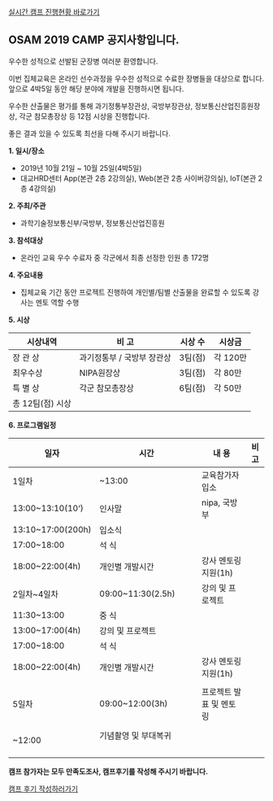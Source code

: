 [ 실시간 캠프 진행현황 바로가기](https://osam2018.github.io/notice/)

## OSAM 2019 CAMP 공지사항입니다.

우수한 성적으로 선발된 군장병 여러분 환영합니다.

이번 집체교육은 온라인 선수과정을 우수한 성적으로 수료한 장병들을 대상으로 합니다. 앞으로 4박5일 동안 해당 분야에 개발을 진행하시면 됩니다.

우수한 산출물은 평가를 통해 과기정통부장관상, 국방부장관상, 정보통신산업진흥원장상, 각군 참모총장상 등  12점 시상을 진행합니다.

좋은 결과 있을 수 있도록 최선을 다해 주시기 바랍니다.



**1. 일시/장소**

- 2019년 10월 21일 ~ 10월 25일(4박5일)
- 대교HRD센터 App(본관 2층 2강의실), Web(본관 2층 사이버강의실), IoT(본관 2층 4강의실)



**2. 주최/주관**

- 과학기술정보통신부/국방부, 정보통신산업진흥원


**3. 참석대상**

- 온라인 교육 우수 수료자 중 각군에서 최종 선정한 인원 총 172명



**4. 주요내용**

- 집체교육 기간 동안 프로젝트 진행하여 개인별/팀별 산출물을 완료할 수 있도록 강사는 멘토 역할 수행



**5. 시상**

| 시상내역        | 비   고           | 시상 수  | 시상금  |
| ----------- | --------------- | ----- | ----- |
| 장 관 상      | 과기정통부 / 국방부 장관상 | 3팀(점) | 각 120만 |
| 최우수상       | NIPA원장상        | 3팀(점) | 각 80만 |
| 특 별 상        | 각군 참모총장상         | 6팀(점) | 각 50만 |
| 총 12팀(점) 시상 |                 |       |       |



**6. 프로그램일정**

| 일자               | 시간                                       | 내    용                                   | 비   고 |
| ---------------- | ---------------------------------------- | ---------------------------------------- | ----- |
| 1일차              | ~13:00                                   | 교육참가자 입소                                 |       |
| 13:00~13:10(10‘) | 인사말 | nipa, 국방부  |       |
| 13:10~17:00(200h)  | 입소식                                |                                          |       |
| 17:00~18:00      | 석  식                                     |                                          |       |
| 18:00~22:00(4h)  | 개인별 개발시간                                 | 강사 멘토링 지원(1h)                            |       |
| 2일차~4일차          | 09:00~11:30(2.5h)                        | 강의 및 프로젝트                                |       |
| 11:30~13:00      | 중  식                                     |                                          |       |
| 13:00~17:00(4h)  | 강의 및 프로젝트                                |                                          |       |
| 17:00~18:00      | 석  식                                     |                                          |       |
| 18:00~22:00(4h)  | 개인별 개발시간                                 | 강사 멘토링 지원(1h)                            |       |
|                  |                                          |                                          |       |
| 5일차              | 09:00~12:00(3h)                          | 프로젝트 발표 및 멘토링                            |       |
| ~12:00           | 기념촬영 및 부대복귀                              |                                          |       |

**캠프 참가자는 모두 만족도조사,  캠프후기를 작성해 주시기 바랍니다.**

[캠프 후기 작성하러가기](http://osam.kr/osam/collective/boards/3)


